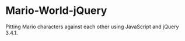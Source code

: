 # Mario-World-jQuery
Pitting Mario characters against each other using JavaScript and jQuery 3.4.1.
